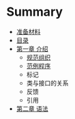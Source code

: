 # Summary

* [准备材料](zhun-bei-cai-liao.md)
* [目录](mu-lu.md)
* [第一章 介绍](README.md)
  * [规范组织](gui-fan-zu-zhi.md)
  * [范例程序](fan-li-cheng-xu.md)
  * 标记
  * 类与接口的关系
  * 反馈
  * 引用
* [第二章 语法](di-er-zhang-yu-fa.md)

